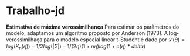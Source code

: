 # Trabalho-jd

**Estimativa de máxima verossimilhança**
Para estimar os parâmetros do modelo, adaptamos um algoritmo proposto por Anderson (1973). A log-verossimilhaça para o modelo especial linear t-Student é dado por
$\mathcal{L}(\theta) = log(K_{n}(\eta)) - 1/2  log(|\Sigma|) - 1/(2\eta)  (1 + n\eta)  log(1 + c(\eta) * delta)$
